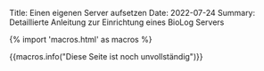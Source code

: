 Title: Einen eigenen Server aufsetzen
Date: 2022-07-24
Summary: Detaillierte Anleitung zur Einrichtung eines BioLog Servers

{% import 'macros.html' as macros %}

{{macros.info("Diese Seite ist noch unvollständig")}}
